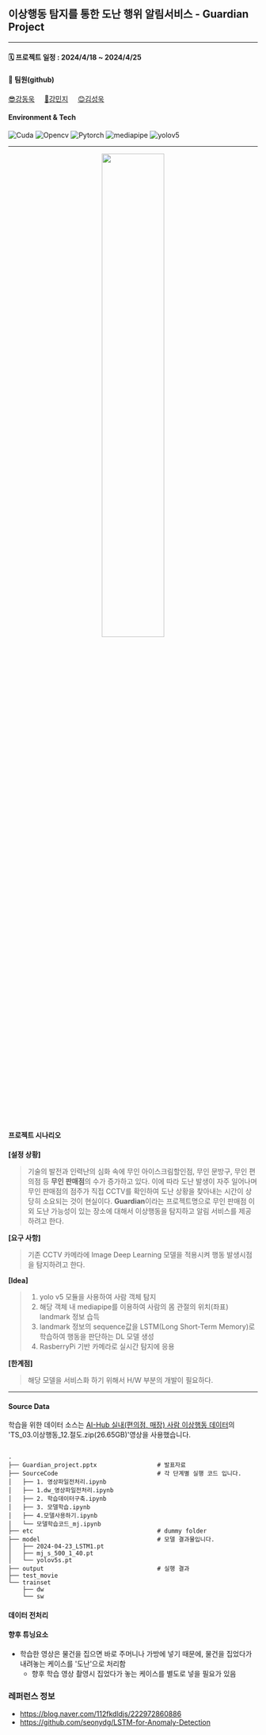 ## 이상행동 탐지를 통한 도난 행위 알림서비스 - Guardian Project

---

#### 🗓️ 프로젝트 일정 : 2024/4/18 ~ 2024/4/25


#### 🌱 팀원(github)

[😎강동욱](https://github.com/ddsntc1)&nbsp;&nbsp;&nbsp;&nbsp;&nbsp;[🤩강민지](https://github.com/lucide99)&nbsp;&nbsp;&nbsp;&nbsp;&nbsp;[😊김성욱](https://github.com/maniac00)&nbsp;&nbsp;&nbsp;&nbsp;&nbsp;


#### Environment & Tech
![Cuda](https://img.shields.io/badge/Cuda-black?style=for-the-badge&logo=nvidia)
![Opencv](https://img.shields.io/badge/Opencv-blue?style=for-the-badge&logo=opencv)
![Pytorch](https://img.shields.io/badge/Pytorch-yellow?style=for-the-badge&logo=pytorch)
![mediapipe](https://img.shields.io/badge/Tool-Mediapipe-black)
![yolov5](https://img.shields.io/badge/Tool-Yolov5-black)

---

<p align="center">
   <img src ="https://github.com/ddsntc1/guardian_project/assets/38596856/dbcc4d24-ba69-49c4-98d1-9200fa8e45c9.jpg" style="width:50% ;height:50%">
</p>

#### 프로젝트 시나리오

**[설정 상황]**
> 기술의 발전과 인력난의 심화 속에 무인 아이스크림할인점, 무인 문방구, 무인 편의점 등 **무인 판매점**의 수가 증가하고 있다.
> 이에 따라 도난 발생이 자주 일어나며 무인 판매점의 점주가 직접 CCTV를 확인하여 도난 상황을 찾아내는 시간이 상당히 소요되는 것이 현실이다.
> **Guardian**이라는 프로젝트명으로 무인 판매점 이외 도난 가능성이 있는 장소에 대해서 이상행동을 탐지하고 알림 서비스를 제공하려고 한다.


**[요구 사항]**
> 기존 CCTV 카메라에 Image Deep Learning 모델을 적용시켜 행동 발생시점을 탐지하려고 한다.
> 
**[Idea]**

> 1) yolo v5 모듈을 사용하여 사람 객체 탐지
> 2) 해당 객체 내 mediapipe를 이용하여 사람의 몸 관절의 위치(좌표) landmark 정보 습득
> 3) landmark 정보의 sequence값을 LSTM(Long Short-Term Memory)로 학습하여 행동을 판단하는 DL 모델 생성
> 4) RasberryPi 기반 카메라로 실시간 탐지에 응용


**[한계점]**
> 해당 모델을 서비스화 하기 위해서 H/W 부분의 개발이 필요하다.


---


  
#### Source Data
학습을 위한 데이터 소스는 [AI-Hub 실내(편의점, 매장) 사람 이상행동 데이터](https://www.aihub.or.kr/aihubdata/data/view.do?currMenu=&topMenu=&aihubDataSe=data&dataSetSn=71550)의 'TS_03.이상행동_12.절도.zip(26.65GB)'영상을 사용했습니다. 

```Linux

.
├── Guardian_project.pptx                 # 발표자료
├── SourceCode                            # 각 단계별 실행 코드 입니다.
│   ├── 1. 영상파일전처리.ipynb            
│   ├── 1.dw_영상파일전처리.ipynb
│   ├── 2. 학습데이터구축.ipynb
│   ├── 3. 모델학습.ipynb
│   ├── 4.모델사용하기.ipynb
│   └── 모델학습코드_mj.ipynb
├── etc                                   # dummy folder
├── model                                 # 모델 결과물입니다.
│   ├── 2024-04-23_LSTM1.pt
│   ├── mj_s_500_1_40.pt
│   └── yolov5s.pt
├── output                                # 실행 결과
├── test_movie
└── trainset
    ├── dw
    └── sw

```
  
#### 데이터 전처리


#### 향후 튜닝요소
* 학습한 영상은 물건을 집으면 바로 주머니나 가방에 넣기 때문에, 물건을 집었다가 내려놓는 케이스를 '도난'으로 처리함
    * 향후 학습 영상 촬영시 집었다가 놓는 케이스를 별도로 넣을 필요가 있음 

### 레퍼런스 정보
* https://blog.naver.com/112fkdldjs/222972860886
* https://github.com/seonydg/LSTM-for-Anomaly-Detection
